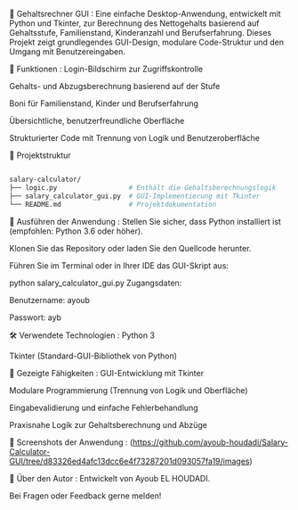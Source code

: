 💼 Gehaltsrechner GUI :
Eine einfache Desktop-Anwendung, entwickelt mit Python und Tkinter, zur Berechnung des Nettogehalts basierend auf Gehaltsstufe, Familienstand, Kinderanzahl und Berufserfahrung. Dieses Projekt zeigt grundlegendes GUI-Design, modulare Code-Struktur und den Umgang mit Benutzereingaben.

🧮 Funktionen :
Login-Bildschirm zur Zugriffskontrolle

Gehalts- und Abzugsberechnung basierend auf der Stufe

Boni für Familienstand, Kinder und Berufserfahrung

Übersichtliche, benutzerfreundliche Oberfläche

Strukturierter Code mit Trennung von Logik und Benutzeroberfläche

📁 Projektstruktur
```bash

salary-calculator/
├── logic.py                  # Enthält die Gehaltsberechnungslogik
├── salary_calculator_gui.py  # GUI-Implementierung mit Tkinter
└── README.md                 # Projektdokumentation
```
🚀 Ausführen der Anwendung :
Stellen Sie sicher, dass Python installiert ist (empfohlen: Python 3.6 oder höher).

Klonen Sie das Repository oder laden Sie den Quellcode herunter.

Führen Sie im Terminal oder in Ihrer IDE das GUI-Skript aus:


python salary_calculator_gui.py
Zugangsdaten:

Benutzername: ayoub

Passwort: ayb

🛠️ Verwendete Technologien :
Python 3

Tkinter (Standard-GUI-Bibliothek von Python)

🧠 Gezeigte Fähigkeiten :
GUI-Entwicklung mit Tkinter

Modulare Programmierung (Trennung von Logik und Oberfläche)

Eingabevalidierung und einfache Fehlerbehandlung

Praxisnahe Logik zur Gehaltsberechnung und Abzüge

📸 Screenshots der Anwendung : 
(https://github.com/ayoub-houdadi/Salary-Calculator-GUI/tree/d83326ed4afc13dcc6e4f73287201d093057fa19/images)


🙋 Über den Autor : 
Entwickelt von Ayoub EL HOUDADI.

Bei Fragen oder Feedback gerne melden!

